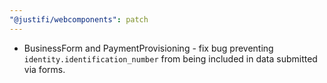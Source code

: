 ```yaml
---
"@justifi/webcomponents": patch
---
```


 - BusinessForm and PaymentProvisioning - fix bug preventing `identity.identification_number` from being included in data submitted via forms. 
